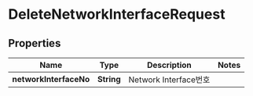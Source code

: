 
# DeleteNetworkInterfaceRequest

## Properties
Name | Type | Description | Notes
------------ | ------------- | ------------- | -------------
**networkInterfaceNo** | **String** | Network Interface번호 | 



